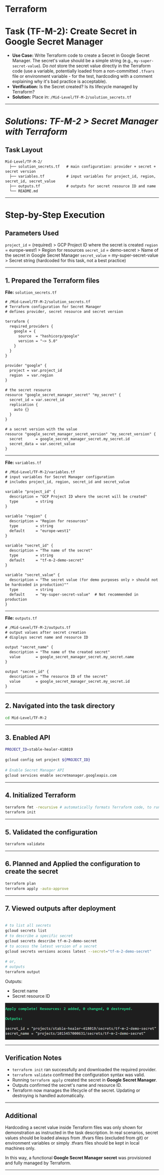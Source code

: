 # Terraform

# Task (TF-M-2): Create Secret in Google Secret Manager

*   **Use Case:** Write Terraform code to create a Secret in Google Secret Manager. The secret's value should be a simple string (e.g., `my-super-secret-value`). Do *not* store the secret value directly in the Terraform code (use a variable, potentially loaded from a non-committed `.tfvars` file or environment variable - for the test, hardcoding with a comment explaining why it's bad practice is acceptable).
*   **Verification:** Is the Secret created? Is its lifecycle managed by Terraform?
*   **Solution:** Place in: `/Mid-Level/TF-M-2/solution_secrets.tf`

---

# *Solutions: TF-M-2 > Secret Manager with Terraform*

## Task Layout

```
Mid-Level/TF-M-2/
  ├── solution_secrets.tf   # main configuration: provider + secret + secret version
  ├── variables.tf          # input variables for project_id, region, secret_id, secret_value
  ├── outputs.tf            # outputs for secret resource ID and name
  └── README.md             

```
---

# Step-by-Step Execution

## Parameters Used

`project_id`    = (required)         > GCP Project ID where the secret is created
`region`        = europe-west1       > Region for resources 
`secret_id`     = demo-secret        > Name of the secret in Google Secret Manager
`secret_value`  = my-super-secret-value > Secret string (hardcoded for this task, not a best practice)

---

## 1. Prepared the Terraform files

**File:** `solution_secrets.tf`

```hcl
# /Mid-Level/TF-M-2/solution_secrets.tf
# Terraform configuration for Secret Manager
# defines provider, secret resource and secret version

terraform {
  required_providers {
    google = {
      source  = "hashicorp/google"
      version = "~> 5.0"
    }
  }
}

provider "google" {
  project = var.project_id
  region  = var.region
}

# the secret resource
resource "google_secret_manager_secret" "my_secret" {
  secret_id = var.secret_id
  replication {
    auto {}
  }
}

# a secret version with the value
resource "google_secret_manager_secret_version" "my_secret_version" {
  secret      = google_secret_manager_secret.my_secret.id
  secret_data = var.secret_value
}
```

---

**File:** `variables.tf`

```hcl
# /Mid-Level/TF-M-2/variables.tf
# input variables for Secret Manager configuration
# includes project_id, region, secret_id and secret_value

variable "project_id" {
  description = "GCP Project ID where the secret will be created"
  type        = string
}

variable "region" {
  description = "Region for resources"
  type        = string
  default     = "europe-west1"
}

variable "secret_id" {
  description = "The name of the secret"
  type        = string
  default     = "tf-m-2-demo-secret"
}

variable "secret_value" {
  description = "The secret value (for demo purposes only > should not be hardcoded in production)""
  type        = string
  default     = "my-super-secret-value"  # Not recommended in production
}
```

---

**File:** `outputs.tf`

```hcl
# /Mid-Level/TF-M-2/outputs.tf
# output values after secret creation
# displays secret name and resource ID

output "secret_name" {
  description = "The name of the created secret"
  value       = google_secret_manager_secret.my_secret.name
}

output "secret_id" {
  description = "The resource ID of the secret"
  value       = google_secret_manager_secret.my_secret.id
}
```

---

## 2. Navigated into the task directory

```bash
cd Mid-Level/TF-M-2
```

---

## 3. Enabled API

```bash
PROJECT_ID=stable-healer-418019

gcloud config set project ${PROJECT_ID}

# Enable Secret Manager API
gcloud services enable secretmanager.googleapis.com
```

---

## 4. Initialized Terraform

```bash
terraform fmt -recursive # automatically formats Terraform code, to run through all subdirectories
terraform init
```

---

## 5. Validated the configuration

```bash
terraform validate
```

---

## 6. Planned and Applied the configuration to create the secret

```bash
terraform plan
terraform apply -auto-approve
```

---

## 7. Viewed outputs after deployment

```bash

# to list all secrets 
gcloud secrets list
# to describe a specific secret
gcloud secrets describe tf-m-2-demo-secret
# to access the latest version of a secret
gcloud secrets versions access latest --secret="tf-m-2-demo-secret"

# or,
# outputs
terraform output
```
Outputs: 

- Secret name
- Secret resource ID

![Terraform Output](outputs.png)

---

## Verification Notes

* `terraform init` ran successfully and downloaded the required provider.
* `terraform validate` confirmed the configuration syntax was valid.
* Running `terraform apply` created the secret in **Google Secret Manager**.
* Outputs confirmed the secret's name and resource ID.
* Terraform now manages the lifecycle of the secret. Updating or destroying is handled automatically.

---

## Additional
Hardcoding a secret value inside Terraform files was only shown for demonstration as instructed in the task description. In real scenarios, secret values should be loaded always from .tfvars files (excluded from git) or environment variables or simply .tfvars files should be kept in local machines only.

In this way, a functional **Google Secret Manager secret** was provisioned and fully managed by Terraform.

---

